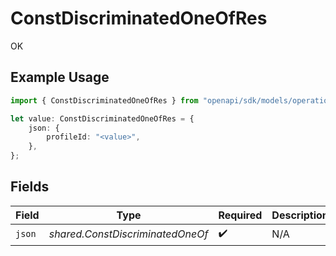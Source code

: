 # ConstDiscriminatedOneOfRes

OK

## Example Usage

```typescript
import { ConstDiscriminatedOneOfRes } from "openapi/sdk/models/operations";

let value: ConstDiscriminatedOneOfRes = {
    json: {
        profileId: "<value>",
    },
};
```

## Fields

| Field                            | Type                             | Required                         | Description                      |
| -------------------------------- | -------------------------------- | -------------------------------- | -------------------------------- |
| `json`                           | *shared.ConstDiscriminatedOneOf* | :heavy_check_mark:               | N/A                              |